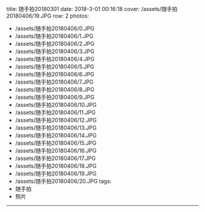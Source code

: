 title: 随手拍20180301
date: 2018-3-01 00:16:18
cover: /assets/随手拍20180406/19.JPG
row: 2
photos:
- /assets/随手拍20180406/0.JPG
- /assets/随手拍20180406/1.JPG
- /assets/随手拍20180406/2.JPG
- /assets/随手拍20180406/3.JPG
- /assets/随手拍20180406/4.JPG
- /assets/随手拍20180406/5.JPG
- /assets/随手拍20180406/6.JPG
- /assets/随手拍20180406/7.JPG
- /assets/随手拍20180406/8.JPG
- /assets/随手拍20180406/9.JPG
- /assets/随手拍20180406/10.JPG
- /assets/随手拍20180406/11.JPG
- /assets/随手拍20180406/12.JPG
- /assets/随手拍20180406/13.JPG
- /assets/随手拍20180406/14.JPG
- /assets/随手拍20180406/15.JPG
- /assets/随手拍20180406/16.JPG
- /assets/随手拍20180406/17.JPG
- /assets/随手拍20180406/18.JPG
- /assets/随手拍20180406/19.JPG
- /assets/随手拍20180406/20.JPG
tags:
- 随手拍
- 照片

---

